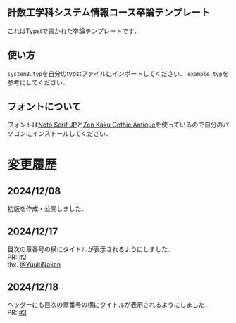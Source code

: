 ## 計数工学科システム情報コース卒論テンプレート
これはTypstで書かれた卒論テンプレートです．

## 使い方
`systemB.typ`を自分のtypstファイルにインポートしてください．
`example.typ`を参考にしてください．

## フォントについて
フォントは[Noto Serif JP](https://fonts.google.com/noto/specimen/Noto+Serif+JP)と[Zen Kaku Gothic Antique](https://fonts.google.com/specimen/Zen+Kaku+Gothic+Antique)を使っているので自分のパソコンにインストールしてください．

# 変更履歴
## 2024/12/08
初版を作成・公開しました．

## 2024/12/17
目次の章番号の横にタイトルが表示されるようにしました．<br/>
PR: [#2](https://github.com/Manato1fg/system-graduation-thesis-template/pull/2) <br/>
thx. [@YuukiNakan](https://github.com/YuukiNakan)

## 2024/12/18
ヘッダーにも目次の章番号の横にタイトルが表示されるようにしました．<br/>
PR: [#3](https://github.com/Manato1fg/system-graduation-thesis-template/pull/3) <br/>
